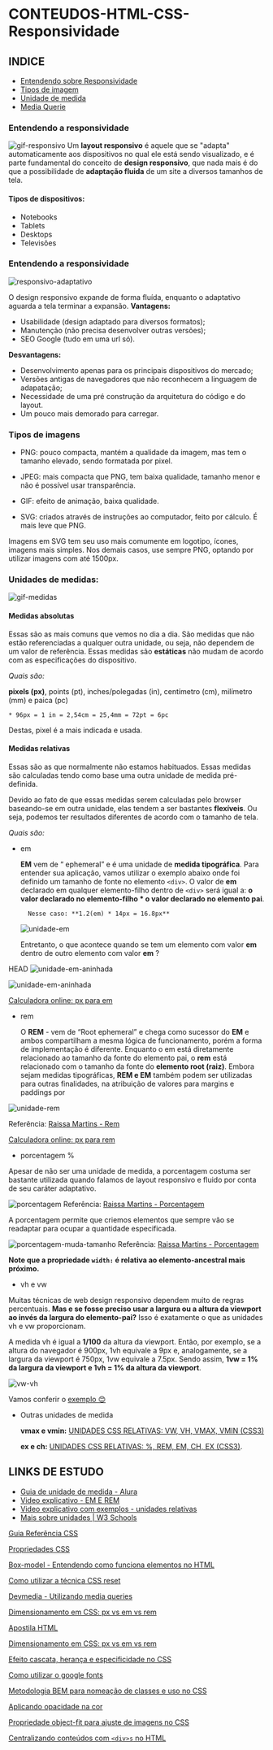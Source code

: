 # CONTEUDOS-HTML-CSS-Responsividade


## INDICE

* [Entendendo sobre Responsividade](#Responsividade)
* [Tipos de imagem](#tiposdeimagem)
* [Unidade de medida](#unidadesdemedida)
* [Media Querie](#mediaquery)


### Entendendo a responsividade

![gif-responsivo](https://media.giphy.com/media/b2CD0Qrq2ulwY/giphy.gif)
Um **layout responsivo** é aquele que se "adapta" automaticamente aos dispositivos no qual ele está sendo visualizado, e é parte fundamental do conceito de **design responsivo**, que nada mais é do que a possibilidade de **adaptação fluida** de um site a diversos tamanhos de tela.

 #### Tipos de dispositivos: 
  - Notebooks 
  - Tablets
  - Desktops
  - Televisões

### Entendendo a responsividade

![responsivo-adaptativo](https://www.oficinadanet.com.br/imagens/post/13652/3038367-slide-s-1-9-gifs-that-explain-responsive-design-brilliantly-01responsive-vs-adaptive.gif)

O design responsivo expande de forma fluída, enquanto o adaptativo aguarda a tela terminar a expansão.
**Vantagens:**

* Usabilidade (design adaptado para diversos formatos);
* Manutenção (não precisa desenvolver outras versões);
* SEO Google (tudo em uma url só).

**Desvantagens:**

* Desenvolvimento apenas para os principais dispositivos do mercado;
* Versões antigas de navegadores que não reconhecem a linguagem de adapatação;
* Necessidade de uma pré construção da arquitetura do código e do layout.
* Um pouco mais demorado para carregar.

### Tipos de imagens 

* PNG: pouco compacta, mantém a qualidade da imagem, mas tem o tamanho elevado, sendo formatada por pixel.

* JPEG: mais compacta que PNG, tem baixa qualidade, tamanho menor  e não é possível usar transparência.

* GIF: efeito de animação, baixa qualidade.

* SVG: criados através de instruções ao computador, feito por cálculo. É mais leve que PNG.

Imagens em SVG tem seu uso mais comumente em  logotipo,  ícones, imagens mais simples. 
Nos demais casos, use sempre PNG, optando  por utilizar imagens com até 1500px.

### Unidades de medidas:

![gif-medidas](https://www.oficinadanet.com.br/imagens/post/13652/3038367-slide-s-2-9-gifs-that-explain-responsive-design-brilliantly-02relative-units-vs-static-units-1.gif)

####  Medidas absolutas

Essas são as mais comuns que vemos no dia a dia. São medidas que não estão referenciadas a qualquer outra unidade, ou seja, não dependem de um valor de referência.
Essas medidas são **estáticas** não mudam de acordo com as especificações do dispositivo.

_Quais são:_ 


  **pixels (px)**, points (pt), inches/polegadas (in), centímetro (cm), milímetro (mm) e paica (pc)

  
   ```
   * 96px = 1 in = 2,54cm = 25,4mm = 72pt = 6pc
   ```

Destas, pixel é a mais indicada e usada.

#### Medidas  relativas

Essas são as que normalmente não estamos habituados. Essas medidas são calculadas tendo como base uma outra unidade de medida pré-definida.

Devido ao fato de que essas medidas serem calculadas pelo browser baseando-se em outra unidade, elas tendem a ser bastantes **flexíveis**. Ou seja, podemos ter resultados diferentes de acordo com o tamanho de tela. 

_Quais são:_

* em

  **EM** vem de “ ephemeral”  e é uma unidade de **medida tipográfica**. Para entender sua aplicação, vamos utilizar o exemplo abaixo onde foi definido um tamanho de fonte no elemento `<div>`. O valor de **em** declarado em qualquer elemento-filho dentro de `<div>` será igual a: **o valor declarado no elemento-filho * o valor declarado no elemento pai**. 

  ```
    Nesse caso: **1.2(em) * 14px = 16.8px**
  ```

  ![unidade-em](./assets/img/unidade-em.jpg)

  Entretanto, o que acontece quando se tem um elemento com valor **em** dentro de outro elemento com valor **em** ?

HEAD
![unidade-em-aninhada](./assets/img/unidade-em-aninhada.jpg)

![unidade-em-aninhada](https://codepen.io/raissamartinsmenezes/pen/OJJXdzQ)


[Calculadora online: px para em](http://pxtoem.com/)

* rem

   O **REM** -  vem de “Root ephemeral”  e chega como sucessor do **EM** e ambos compartilham a mesma lógica de funcionamento, porém a forma de implementação é diferente. Enquanto o em está diretamente relacionado ao tamanho da fonte do elemento pai, o **rem** está relacionado com o tamanho da fonte do **elemento root (raiz)**. Embora sejam medidas tipográficas, **REM e EM** também podem ser utilizadas para outras finalidades, na atribuição de valores para margins e paddings por

![unidade-rem](./assets/img/unidade-rem.jpg)

Referência: [ Raissa Martins - Rem](https://codepen.io/raissamartinsmenezes/pen/LYYRZam)

[Calculadora online: px para rem](https://daniellamb.com/experiments/px-to-rem-calc/) 

* porcentagem %

Apesar de não ser uma unidade de medida, a porcentagem costuma ser bastante utilizada quando falamos de layout responsivo e fluido por conta de seu caráter adaptativo.

![porcentagem](./assets/img/porcentagem.jpg)
Referência: [ Raissa Martins - Porcentagem ](https://codepen.io/raissamartinsmenezes/pen/abbmJvY)

A porcentagem permite que criemos elementos que sempre vão se readaptar para ocupar a quantidade especificada.

![porcentagem-muda-tamanho](./assets/img/porcentagem-muda-tamanho.jpg)
Referência: [Raissa Martins - Porcentagem](https://codepen.io/raissamartinsmenezes/pen/abbmJvY)

**Note que a propriedade `width:` é relativa ao elemento-ancestral mais próximo.** 

* vh e vw

 Muitas técnicas de web design responsivo dependem muito de regras percentuais. **Mas e se fosse preciso usar a largura ou a altura da viewport ao invés da largura do elemento-pai?** Isso é exatamente o que as unidades vh e vw proporcionam.

 A medida vh é igual a **1/100** da altura da viewport. Então, por exemplo, se a altura do navegador é 900px, 1vh equivale a 9px e, analogamente, se a largura da viewport é 750px, 1vw equivale a 7.5px. Sendo assim, **1vw = 1% da largura da viewport e 1vh = 1% da altura da viewport**.


![vw-vh](./assets/img/vw-vh.jpg)

Vamos conferir o [exemplo 😊](./exemplos/exemplo-medidas-viewport.html)

* Outras unidades de medida

  **vmax e vmin:** [UNIDADES CSS RELATIVAS: VW, VH, VMAX, VMIN (CSS3)](https://www.youtube.com/watch?v=g__c-7M9Xzk&t=94s)

  **ex e ch:** [UNIDADES CSS RELATIVAS: %, REM, EM, CH, EX (CSS3)](https://www.youtube.com/watch?v=etM0JBeFbf8).




## LINKS DE ESTUDO


- [Guia de unidade de medida - Alura ](https://www.alura.com.br/artigos/guia-de-unidades-no-css)
- [Video explicativo - EM E REM ](https://www.youtube.com/watch?v=cnuZKcGLxiQ)
- [Video explicativo com exemplos - unidades relativas ](https://www.youtube.com/watch?v=etM0JBeFbf8)
- [Mais sobre unidades | W3 Schools ](https://www.w3schools.com/css/css_units.asp#)
  
[Guia Referência CSS](https://www.w3c.br/divulgacao/guiasreferencia/css2/)

[Propriedades CSS](https://www.todoespacoonline.com/w/2014/04/propriedades-css/)

[Box-model - Entendendo como funciona elementos no HTML](https://tableless.github.io/iniciantes/manual/css/box-model.html)

[Como utilizar a técnica CSS reset](https://www.devmedia.com.br/como-utilizar-a-tecnica-css-reset/26797)


[Devmedia - Utilizando media queries](https://www.devmedia.com.br/utilizando-css-media-queries/27085)

[Dimensionamento em CSS: px vs em vs rem ](https://chiamakaikeanyi.dev/sizing-in-css-px-vs-em-vs-rem/)

[Apostila HTML](https://www.alura.com.br/apostila-html-css-javascript/39CA-propriedades)

[Dimensionamento em CSS: px vs em vs rem](https://chiamakaikeanyi.dev/sizing-in-css-px-vs-em-vs-rem/)

[Efeito cascata, herança e especificidade no CSS](https://tableless.com.br/efeito-cascata-e-especificidade-do-css/)


[Como utilizar o google fonts](https://metring.com.br/como-utilizar-o-google-fonts/)

[Metodologia BEM para nomeação de classes e uso no CSS](https://medium.com/@fnandaleite/metodologia-bem-para-css-b0d3269b4853)


[Aplicando opacidade na cor](https://developer.mozilla.org/pt-BR/docs/Web/CSS/opacity)

[Propriedade object-fit para ajuste de imagens no CSS](https://cahfelix.com/entendendo-o-object-fit/)

[Centralizando conteúdos com `<div>s` no HTML](https://www.devmedia.com.br/como-centralizar-divs-em-html-e-css/37568)

